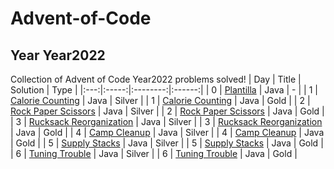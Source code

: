 # Advent-of-Code
## Year Year2022
Collection of Advent of Code Year2022 problems solved!
| Day | Title | Solution |  Type  |
|:---:|:-----:|:--------:|:------:|
| 0   | <a href="https://github.com/JanPinol/Advent-of-Code/tree/main/src/Year2022/DayN.java">Plantilla</a>     | Java     | - |
| 1   | <a href="https://github.com/JanPinol/Advent-of-Code/tree/main/src/Year2022/Day1.java">Calorie Counting</a>     | Java     | Silver |
| 1   | <a href="https://github.com/JanPinol/Advent-of-Code/tree/main/src/Year2022/Day1.java">Calorie Counting</a>     | Java     | Gold   |
| 2   | <a href="https://github.com/JanPinol/Advent-of-Code/tree/main/src/Year2022/Day2.java">Rock Paper Scissors</a>     | Java     | Silver |
| 2   | <a href="https://github.com/JanPinol/Advent-of-Code/tree/main/src/Year2022/Day2.java">Rock Paper Scissors</a>     | Java     | Gold   |
| 3   | <a href="https://github.com/JanPinol/Advent-of-Code/tree/main/src/Year2022/Day3.java">Rucksack Reorganization</a>     | Java     | Silver |
| 3   | <a href="https://github.com/JanPinol/Advent-of-Code/tree/main/src/Year2022/Day3.java">Rucksack Reorganization</a>     | Java     | Gold   |
| 4   | <a href="https://github.com/JanPinol/Advent-of-Code/tree/main/src/Year2022/Day4.java">Camp Cleanup</a>     | Java     | Silver |
| 4   | <a href="https://github.com/JanPinol/Advent-of-Code/tree/main/src/Year2022/Day4.java">Camp Cleanup</a>     | Java     | Gold   |
| 5   | <a href="https://github.com/JanPinol/Advent-of-Code/tree/main/src/Year2022/Day5.java">Supply Stacks</a>     | Java     | Silver |
| 5   | <a href="https://github.com/JanPinol/Advent-of-Code/tree/main/src/Year2022/Day5.java">Supply Stacks</a>     | Java     | Gold   |
| 6   | <a href="https://github.com/JanPinol/Advent-of-Code/tree/main/src/Year2022/Day6.java">Tuning Trouble</a>     | Java     | Silver |
| 6   | <a href="https://github.com/JanPinol/Advent-of-Code/tree/main/src/Year2022/Day6.java">Tuning Trouble</a>     | Java     | Gold   |
